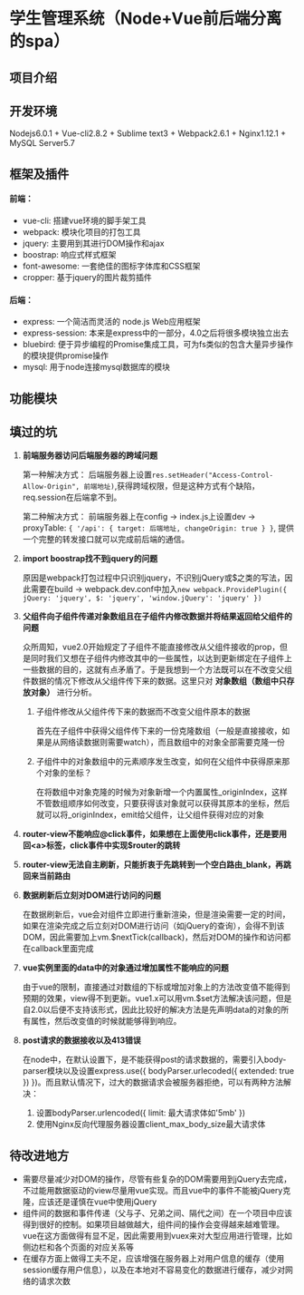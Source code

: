 # 学生管理系统（Node+Vue前后端分离的spa）
## 项目介绍

## 开发环境
Nodejs6.0.1 + Vue-cli2.8.2 + Sublime text3 + Webpack2.6.1 + Nginx1.12.1 + MySQL Server5.7

## 框架及插件
#### 前端：
- vue-cli: 搭建vue环境的脚手架工具
- webpack: 模块化项目的打包工具
- jquery: 主要用到其进行DOM操作和ajax
- boostrap: 响应式样式框架
- font-awesome: 一套绝佳的图标字体库和CSS框架
- cropper: 基于jquery的图片裁剪插件

#### 后端：
- express: 一个简洁而灵活的 node.js Web应用框架
- express-session: 本来是express中的一部分，4.0之后将很多模块独立出去
- bluebird: 便于异步编程的Promise集成工具，可为fs类似的包含大量异步操作的模块提供promise操作
- mysql: 用于node连接mysql数据库的模块

## 功能模块

## 填过的坑
1. **前端服务器访问后端服务器的跨域问题**

	第一种解决方式： 后端服务器上设置`res.setHeader("Access-Control-Allow-Origin", 前端地址)`,获得跨域权限，但是这种方式有个缺陷，req.session在后端拿不到。
 
	第二种解决方式： 前端服务器上在config -> index.js上设置dev -> proxyTable: `{ '/api': { target: 后端地址, changeOrigin: true } }`, 提供一个完整的转发接口就可以完成前后端的通信。
 
2. **import boostrap找不到jquery的问题**

	原因是webpack打包过程中只识别jquery，不识别jQuery或$之类的写法，因此需要在build -> webpack.dev.conf中加入`new webpack.ProvidePlugin({ jQuery: 'jquery', $: 'jquery', 'window.jQuery': 'jquery' })`
 
3. **父组件向子组件传递对象数组且在子组件内修改数据并将结果返回给父组件的问题**

	众所周知，vue2.0开始规定了子组件不能直接修改从父组件接收的prop，但是同时我们又想在子组件内修改其中的一些属性，以达到更新绑定在子组件上一些数据的目的，这就有点矛盾了。于是我想到一个方法既可以在不改变父组件数据的情况下修改从父组件传下来的数据。这里只对 **对象数组（数组中只存放对象）** 进行分析。

	1. 子组件修改从父组件传下来的数据而不改变父组件原本的数据

		首先在子组件中获得父组件传下来的一份克隆数组（一般是直接接收，如果是从网络读数据则需要watch），而且数组中的对象全部需要克隆一份

	2. 子组件中的对象数组中的元素顺序发生改变，如何在父组件中获得原来那个对象的坐标？

		在将数组中对象克隆的时候为对象新增一个内置属性_originIndex，这样不管数组顺序如何改变，只要获得该对象就可以获得其原本的坐标，然后就可以将_originIndex，emit给父组件，让父组件获得对应的对象
		
4. **router-view不能响应@click事件，如果想在上面使用click事件，还是要用回\<a\>标签，click事件中实现$router的跳转**

5. **router-view无法自主刷新，只能折衷于先跳转到一个空白路由_blank，再跳回来当前路由**

6. **数据刷新后立刻对DOM进行访问的问题**
	
	在数据刷新后，vue会对组件立即进行重新渲染，但是渲染需要一定的时间，如果在渲染完成之后立刻对DOM进行访问（如jQuery的查询），会得不到该DOM，因此需要加上vm.$nextTick(callback)，然后对DOM的操作和访问都在callback里面完成
	
7. **vue实例里面的data中的对象通过增加属性不能响应的问题**

	由于vue的限制，直接通过对数组的下标或增加对象上的方法改变值不能得到预期的效果，view得不到更新。vue1.x可以用vm.$set方法解决该问题，但是自2.0以后便不支持该形式，因此比较好的解决方法是先声明data的对象的所有属性，然后改变值的时候就能够得到响应。
	
8. **post请求的数据接收以及413错误**

	在node中，在默认设置下，是不能获得post的请求数据的，需要引入body-parser模块以及设置express.use({ bodyParser.urlecoded({ extended: true }) })。而且默认情况下，过大的数据请求会被服务器拒绝，可以有两种方法解决：
	1. 设置bodyParser.urlencoded({ limit: 最大请求体如'5mb' })
	2. 使用Nginx反向代理服务器设置client_max_body_size最大请求体

## 待改进地方
- 需要尽量减少对DOM的操作，尽管有些复杂的DOM需要用到jQuery去完成，不过能用数据驱动的view尽量用vue实现。而且vue中的事件不能被jQuery克隆，应该还是谨慎在vue中使用jQuery
- 组件间的数据和事件传递（父与子、兄弟之间、隔代之间）在一个项目中应该得到很好的控制。如果项目越做越大，组件间的操作会变得越来越难管理。vue在这方面做得有显不足，因此需要用到vuex来对大型应用进行管理，比如侧边栏和各个页面的对应关系等
- 在缓存方面上做得工夫不足，应该增强在服务器上对用户信息的缓存（使用session缓存用户信息），以及在本地对不容易变化的数据进行缓存，减少对网络的请求次数
